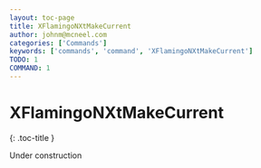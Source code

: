 ```yaml
---
layout: toc-page
title: XFlamingoNXtMakeCurrent
author: johnm@mcneel.com
categories: ['Commands']
keywords: ['commands', 'command', 'XFlamingoNXtMakeCurrent']
TODO: 1
COMMAND: 1
---
```



# XFlamingoNXtMakeCurrent
{: .toc-title }

Under construction
